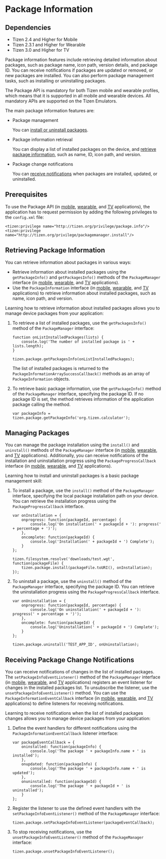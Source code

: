 # Package Information

## Dependencies

- Tizen 2.4 and Higher for Mobile
- Tizen 2.3.1 and Higher for Wearable
- Tizen 3.0 and Higher for TV

Package information features include retrieving detailed information about packages, such as package name, icon path, version details, and package ID. You can receive notifications if packages are updated or removed, or new packages are installed. You can also perform package management tasks, such as installing or uninstalling packages.

The Package API is mandatory for both Tizen mobile and wearable profiles, which means that it is supported in all mobile and wearable devices. All mandatory APIs are supported on the Tizen Emulators.

The main package information features are:

- Package management   

  You can [install or uninstall packages](./app-management/packages-w.md#manage).

- Package information retrieval   

  You can display a list of installed packages on the device, and [retrieve package information](./app-management/packages-w.md#retrieve), such as name, ID, icon path, and version.

- Package change notifications   

  You can [receive notifications](./app-management/packages-w.md#receive) when packages are installed, updated, or uninstalled.

## Prerequisites

To use the Package API (in [mobile](../../../../org.tizen.web.apireference/html/device_api/mobile/tizen/package.html), [wearable](../../../../org.tizen.web.apireference/html/device_api/wearable/tizen/package.html), and [TV](../../../../org.tizen.web.apireference/html/device_api/tv/tizen/package.html) applications), the application has to request permission by adding the following privileges to the `config.xml` file:

```
<tizen:privilege name="http://tizen.org/privilege/package.info"/>
<tizen:privilege name="http://tizen.org/privilege/packagemanager.install"/>
```

## Retrieving Package Information

You can retrieve information about packages in various ways:

- Retrieve information about installed packages using the `getPackageInfo()` and `getPackagesInfo()` methods of the `PackageManager` interface (in [mobile](../../../../org.tizen.web.apireference/html/device_api/mobile/tizen/package.html#PackageManager), [wearable](../../../../org.tizen.web.apireference/html/device_api/wearable/tizen/package.html#PackageManager), and [TV](../../../../org.tizen.web.apireference/html/device_api/tv/tizen/package.html#PackageManager) applications).
- Use the `PackageInformation` interface (in [mobile](../../../../org.tizen.web.apireference/html/device_api/mobile/tizen/package.html#PackageInformation), [wearable](../../../../org.tizen.web.apireference/html/device_api/wearable/tizen/package.html#PackageInformation), and [TV](../../../../org.tizen.web.apireference/html/device_api/tv/tizen/package.html#PackageInformation) applications) to retrieve information about installed packages, such as name, icon path, and version.

Learning how to retrieve information about installed packages allows you to manage device packages from your application:

1. To retrieve a list of installed packages, use the `getPackagesInfo()` method of the `PackageManager` interface:

   ```
   function onListInstalledPackages(lists) {
       console.log('The number of installed package is ' + lists.length);
   }

   tizen.package.getPackagesInfo(onListInstalledPackages);
   ```

   The list of installed packages is returned to the `PackageInformationArraySuccessCallback()` methods as an array of `PackageInformation` objects.

2. To retrieve basic package information, use the `getPackageInfo()` method of the `PackageManager` interface, specifying the package ID. If no package ID is set, the method retrieves information of the application package calling the method.

   ```
   var packageInfo = tizen.package.getPackageInfo('org.tizen.calculator');
   ```

## Managing Packages

You can manage the package installation using the `install()` and `uninstall()` methods of the `PackageManager` interface (in [mobile](../../../../org.tizen.web.apireference/html/device_api/mobile/tizen/package.html#PackageManager), [wearable](../../../../org.tizen.web.apireference/html/device_api/wearable/tizen/package.html#PackageManager), and [TV](../../../../org.tizen.web.apireference/html/device_api/tv/tizen/package.html#PackageManager) applications). Additionally, you can receive notifications of the installation and uninstallation progress using the `PackageProgressCallback` interface (in [mobile](../../../../org.tizen.web.apireference/html/device_api/mobile/tizen/package.html#PackageProgressCallback), [wearable](../../../../org.tizen.web.apireference/html/device_api/wearable/tizen/package.html#PackageProgressCallback), and [TV](../../../../org.tizen.web.apireference/html/device_api/tv/tizen/package.html#PackageProgressCallback) applications).

Learning how to install and uninstall packages is a basic package management skill:

1. To install a package, use the `install()` method of the `PackageManager` interface, specifying the local package installation path on your device. You can retrieve the installation progress using the `PackageProgressCallback` interface.

   ```
   var onInstallation = {
       onprogress: function(packageId, percentage) {
           console.log('On installation(' + packageId + '): progress(' + percentage + ')');
       },
       oncomplete: function(packageId) {
           console.log('Installation(' + packageId + ') Complete');
       }
   };

   tizen.filesystem.resolve('downloads/test.wgt', function(packageFile) {
       tizen.package.install(packageFile.toURI(), onInstallation);
   });
   ```

2. To uninstall a package, use the `uninstall()` method of the `PackageManager` interface, specifying the package ID. You can retrieve the uninstallation progress using the `PackageProgressCallback` interface.

   ```
   var onUninstallation = {
       onprogress: function(packageId, percentage) {
           console.log('On uninstallation(' + packageId + '): progress(' + percentage + ')');
       },
       oncomplete: function(packageId) {
           console.log('Uninstallation(' + packageId + ') Complete');
       }
   };

   tizen.package.uninstall('TEST_APP_ID', onUninstallation);
   ```

## Receiving Package Change Notifications

You can receive notifications of changes in the list of installed packages. The `setPackageInfoEventListener()` method of the `PackageManager` interface (in [mobile](../../../../org.tizen.web.apireference/html/device_api/mobile/tizen/package.html#PackageManager), [wearable](../../../../org.tizen.web.apireference/html/device_api/wearable/tizen/package.html#PackageManager), and [TV](../../../../org.tizen.web.apireference/html/device_api/tv/tizen/package.html#PackageManager) applications) registers an event listener for changes in the installed packages list. To unsubscribe the listener, use the `unsetPackageInfoEventListener()` method. You can use the `PackageInformationEventCallback` interface (in [mobile](../../../../org.tizen.web.apireference/html/device_api/mobile/tizen/package.html#PackageInformationEventCallback), [wearable](../../../../org.tizen.web.apireference/html/device_api/wearable/tizen/package.html#PackageInformationEventCallback), and [TV](../../../../org.tizen.web.apireference/html/device_api/tv/tizen/package.html#PackageInformationEventCallback) applications) to define listeners for receiving notifications.

Learning to receive notifications when the list of installed packages changes allows you to manage device packages from your application:

1. Define the event handlers for different notifications using the `PackageInformationEventCallback` listener interface:

   ```
   var packageEventCallback = {
       oninstalled: function(packageInfo) {
           console.log('The package ' + packageInfo.name + ' is installed');
       },
       onupdated: function(packageInfo) {
           console.log('The package ' + packageInfo.name + ' is updated');
       },
       onuninstalled: function(packageId) {
           console.log('The package ' + packageId + ' is uninstalled');
       }
   };
   ```

2. Register the listener to use the defined event handlers with the `setPackageInfoEventListener()` method of the `PackageManager` interface:

   ```
   tizen.package.setPackageInfoEventListener(packageEventCallback);
   ```

3. To stop receiving notifications, use the `unsetPackageInfoEventListener()` method of the `PackageManager` interface:

   ```
   tizen.package.unsetPackageInfoEventListener();
   ```